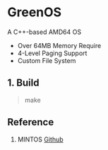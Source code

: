 GreenOS
===
A C++-based AMD64 OS   

* Over 64MB Memory Require
* 4-Level Paging Support
* Custom File System

## 1. Build
> make

## Reference
1. MINTOS [Github](https://github.com/kkamagui/mint64os-examples)
